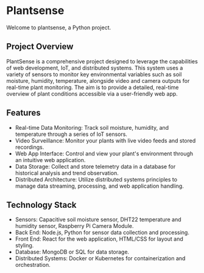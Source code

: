 # Plantsense

Welcome to plantsense, a Python project.

## Project Overview
PlantSense is a comprehensive project designed to leverage the capabilities of web development, IoT, and distributed systems. This system uses a variety of sensors to monitor key environmental variables such as soil moisture, humidity, temperature, alongside video and camera outputs for real-time plant monitoring. The aim is to provide a detailed, real-time overview of plant conditions accessible via a user-friendly web app.

## Features
- Real-time Data Monitoring: Track soil moisture, humidity, and temperature through a series of IoT sensors.
- Video Surveillance: Monitor your plants with live video feeds and stored recordings.
- Web App Interface: Control and view your plant's environment through an intuitive web application.
- Data Storage: Collect and store telemetry data in a database for historical analysis and trend observation.
- Distributed Architecture: Utilize distributed systems principles to manage data streaming, processing, and web application handling.

## Technology Stack
- Sensors: Capacitive soil moisture sensor, DHT22 temperature and humidity sensor, Raspberry Pi Camera Module.
- Back End: Node.js, Python for sensor data collection and processing.
- Front End: React for the web application, HTML/CSS for layout and styling.
- Database: MongoDB or SQL for data storage.
- Distributed Systems: Docker or Kubernetes for containerization and orchestration.
